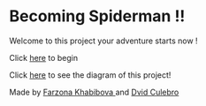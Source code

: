 # Becoming Spiderman !! 
Welcome to this project your adventure starts now ! 

Click [here](alarm.md) to begin

Click [here](https://docs.google.com/drawings/d/1D_ZkEvxp6dJNMWbS851ziUAmSLjXdpmOTMi6jOtcZi0/edit) to see the diagram of this project!

Made by [Farzona Khabibova ](https://github.com/farzonak0587) and [Dvid Culebro](https://github.com/davidc5013)



